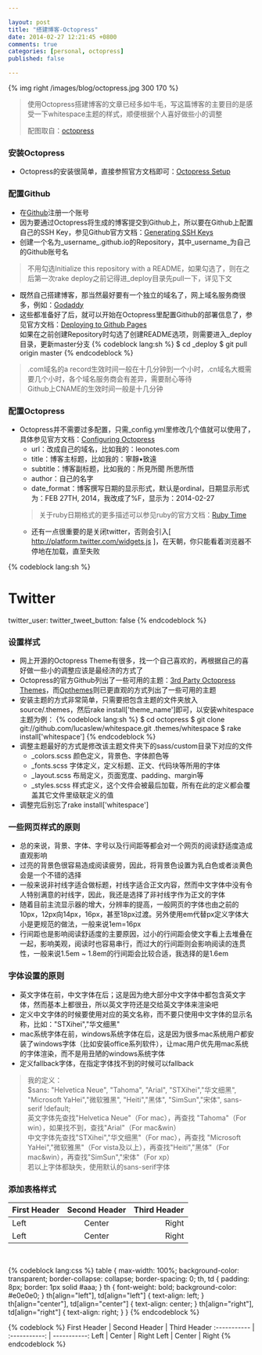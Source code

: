 ```yaml
---

layout: post
title: "搭建博客-Octopress"
date: 2014-02-27 12:21:45 +0800
comments: true
categories: [personal, octopress]
published: false

---
```


{% img right /images/blog/octopress.jpg 300 170 %}

>使用Octopress搭建博客的文章已经多如牛毛，写这篇博客的主要目的是感受一下whitespace主题的样式，顺便根据个人喜好做些小的调整
>      
> 配图取自：[octopress](http://octopress.org/)

### 安装Octopress

- Octopress的安装很简单，直接参照官方文档即可：[Octopress Setup](http://octopress.org/docs/setup/)

### 配置Github

- 在[Github](https://github.com/join)注册一个账号
- 因为要通过Octopress将生成的博客提交到Github上，所以要在Github上配置自己的SSH Key，参见Github官方文档：[Generating SSH Keys](https://help.github.com/articles/generating-ssh-keys)
- 创建一个名为_username_.github.io的Repository，其中_username_为自己的Github账号名
> 不用勾选Initialize this repository with a README，如果勾选了，则在之后第一次rake deploy之前记得进_deploy目录先pull一下，详见下文
- 既然自己搭建博客，那当然最好要有一个独立的域名了，网上域名服务商很多，例如：[Godaddy](http://www.godaddy.com/)
- 这些都准备好了后，就可以开始在Octopress里配置Github的部署信息了，参见官方文档：[Deploying to Github Pages](http://octopress.org/docs/deploying/github/)  
如果在之前创建Repository时勾选了创建README选项，则需要进入_deploy目录，更新master分支
{% codeblock lang:sh %}
$ cd _deploy
$ git pull origin master
{% endcodeblock %}
> .com域名的a record生效时间一般在十几分钟到一个小时，.cn域名大概需要几个小时，各个域名服务商会有差异，需要耐心等待  
> Github上CNAME的生效时间一般是十几分钟

<!-- more -->
### 配置Octopress

- Octopress并不需要过多配置，只需_config.yml里修改几个值就可以使用了，具体参见官方文档：[Configuring Octopress](http://octopress.org/docs/configuring/)
	- url：改成自己的域名，比如我的：leonotes.com
	- title：博客主标题，比如我的：寧靜▪致遠
	- subtitle：博客副标题，比如我的：所見所聞 所思所悟
	- author：自己的名字
	- date_format：博客撰写日期的显示形式，默认是ordinal，日期显示形式为：FEB 27TH, 2014，我改成了%F，显示为：2014-02-27
	> 关于ruby日期格式的更多描述可以参见ruby的官方文档：[Ruby Time](http://www.ruby-doc.org/core-1.9.2/Time.html#method-i-strftime)
	- 还有一点很重要的是关闭twitter，否则会引入[ http://platform.twitter.com/widgets.js ]，在天朝，你只能看着浏览器不停地在加载，直至失败
	
{% codeblock lang:sh %}
# Twitter
twitter_user:
twitter_tweet_button: false
{% endcodeblock %}

### 设置样式

- 网上开源的Octopress Theme有很多，找一个自己喜欢的，再根据自己的喜好做一些小的调整应该是最经济的方式了
- Octopress的官方Github列出了一些可用的主题：[3rd Party Octopress Themes](https://github.com/imathis/octopress/wiki/3rd-Party-Octopress-Themes)，而[Opthemes](http://opthemes.com/)则已更直观的方式列出了一些可用的主题
- 安装主题的方式非常简单，只需要把包含主题的文件夹放入source/.themes，然后rake install['theme_name']即可，以安装whitespace主题为例：
{% codeblock lang:sh %}
$ cd octopress
$ git clone git://github.com/lucaslew/whitespace.git .themes/whitespace
$ rake install['whitespace']
{% endcodeblock %}
- 调整主题最好的方式是修改该主题文件夹下的sass/custom目录下对应的文件
	- _colors.scss 颜色定义，背景色、字体颜色等
	- _fonts.scss 字体定义，定义标题、正文、代码块等所用的字体
	- _layout.scss 布局定义，页面宽度、padding、margin等
	- _styles.scss 样式定义，这个文件会被最后加载，所有在此的定义都会覆盖其它文件里级联定义的值
- 调整完后别忘了rake install['whitespace']
	
### 一些网页样式的原则
	
- 总的来说，背景、字体、字号以及行间距等都会对一个网页的阅读舒适度造成直观影响
- 过亮的背景色很容易造成阅读疲劳，因此，将背景色设置为乳白色或者淡黄色会是一个不错的选择
- 一般来说非衬线字适合做标题，衬线字适合正文内容，然而中文字体中没有令人特别满意的衬线字，因此，我还是选择了非衬线字作为正文的字体
- 随着目前主流显示器的增大，分辨率的提高，一般网页的字体也由之前的10px，12px向14px，16px，甚至18px过渡。另外使用em代替px定义字体大小是更规范的做法，一般来说1em=16px
- 行间距也是影响阅读舒适度的主要原因，过小的行间距会使文字看上去堆叠在一起，影响美观，阅读时也容易串行，而过大的行间距则会影响阅读的连贯性，一般来说1.5em ~ 1.8em的行间距会比较合适，我选择的是1.6em

### 字体设置的原则

- 英文字体在前，中文字体在后；这是因为绝大部分中文字体中都包含英文字体，然而基本上都很丑，所以英文字符还是交给英文字体来渲染吧
- 定义中文字体的时候要使用对应的英文名称，而不要只使用中文字体的显示名称，比如："STXihei","华文细黑"
- mac系统字体在前，windows系统字体在后，这是因为很多mac系统用户都安装了windows字体（比如安装office系列软件），让mac用户优先用mac系统的字体渲染，而不是用丑陋的windows系统字体
- 定义fallback字体，在指定字体找不到的时候可以fallback

> 我的定义：  
> $sans: "Helvetica Neue", "Tahoma", "Arial", "STXihei","华文细黑", "Microsoft YaHei","微软雅黑", "Heiti","黑体", "SimSun","宋体", sans-serif !default;  
> 英文字体先查找"Helvetica Neue"（For mac），再查找 "Tahoma"（For win），如果找不到，查找"Arial"（For mac&win）  
> 中文字体先查找"STXihei","华文细黑"（For mac），再查找 "Microsoft YaHei","微软雅黑"（For vista及以上），再查找"Heiti","黑体"（For mac&win），再查找"SimSun","宋体"（For xp）  
> 若以上字体都缺失，使用默认的sans-serif字体

### 添加表格样式

First Header | Second Header | Third Header
:----------- | :-----------: | -----------:
Left         | Center        | Right
Left         | Center        | Right
  
<br/>
  
{% codeblock lang:css %}
table {
	max-width: 100%;
	background-color: transparent;
	border-collapse: collapse;
	border-spacing: 0;
	th, td {
		padding: 8px;
		border: 1px solid #aaa;
	}
	th {
		font-weight: bold;
		background-color: #e0e0e0;
	}
	th[align="left"], td[align="left"] {
		text-align: left;
	}
	th[align="center"], td[align="center"] {
		text-align: center;
	}
	th[align="right"], td[align="right"] {
		text-align: right;
	}
}
{% endcodeblock %}

{% codeblock %}
First Header | Second Header | Third Header
:----------- | :-----------: | -----------:
Left         | Center        | Right
Left         | Center        | Right
{% endcodeblock %}

